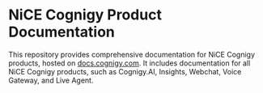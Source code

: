 # NiCE Cognigy Product Documentation

This repository provides comprehensive documentation for NiCE Cognigy products, hosted on [docs.cognigy.com](https://docs.cognigy.com/). It includes documentation for all NiCE Cognigy products, such as Cognigy.AI, Insights, Webchat, Voice Gateway, and Live Agent.
